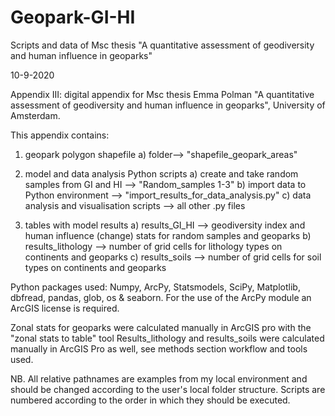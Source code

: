 # Geopark-GI-HI
Scripts and data of Msc thesis "A quantitative assessment of geodiversity and human influence in geoparks"

10-9-2020

Appendix III: digital appendix for Msc thesis Emma Polman "A quantitative assessment of geodiversity and human influence in geoparks", University of Amsterdam. 

This appendix contains:
1) geopark polygon shapefile
	a) folder--> "shapefile_geopark_areas"

2) model and data analysis Python scripts
	a) create and take random samples from GI and HI --> "Random_samples 1-3"
	b) import data to Python environment --> "import_results_for_data_analysis.py"
	c) data analysis and visualisation scripts --> all other .py files

3) tables with model results 
	a) results_GI_HI --> geodiversity index and human influence (change) stats for random samples and geoparks
	b) results_lithology --> number of grid cells for lithology types on continents and geoparks
	c) results_soils --> number of grid cells for soil types on continents and geoparks 


Python packages used: Numpy, ArcPy, Statsmodels, SciPy, Matplotlib, dbfread, pandas, glob, os & seaborn. For the use of the ArcPy module an ArcGIS license is required. 

Zonal stats for geoparks were calculated manually in ArcGIS pro with the "zonal stats to table" tool
Results_lithology and results_soils were calculated manually in ArcGIS Pro as well, see methods section workflow and tools used. 

NB. All relative pathnames are examples from my local environment and should be changed according to the user's local folder structure. Scripts are numbered according to the order in which they should be executed. 

